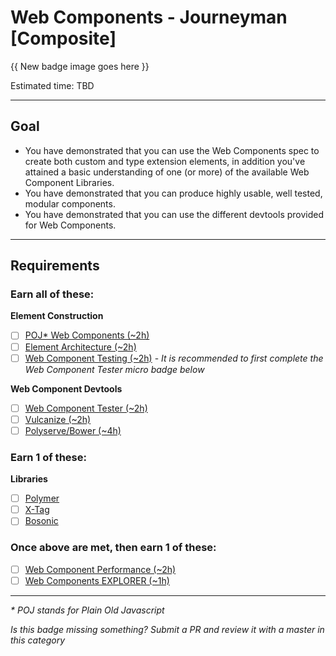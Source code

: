 # Web Components - Journeyman [Composite]

{{ New badge image goes here }}
<!-- TODO: design new V2 HTML badge before this releases -->

Estimated time: TBD

-----


## Goal
- You have demonstrated that you can use the Web Components spec to create both custom and type extension elements, in addition you've attained a basic understanding of one (or more) of the available Web Component Libraries.
- You have demonstrated that you can produce highly usable, well tested, modular components.
- You have demonstrated that you can use the different devtools provided for Web Components.


-----


## Requirements

### Earn all of these:

**Element Construction**

- [ ] [POJ* Web Components (~2h)](_micro_POJ_webcomponents.md)
- [ ] [Element Architecture (~2h)](_micro_element_architecture.md)
- [ ] [Web Component Testing (~2h)](_micro_element_testing.md) - _It is recommended to first complete the Web Component Tester micro badge below_

**Web Component Devtools**

- [ ] [Web Component Tester (~2h)](_micro_web_component_tester.md)
- [ ] [Vulcanize (~2h)](_micro_vulzanice.md)
- [ ] [Polyserve/Bower (~4h)](_micro_polyserve_bower.md)

### Earn 1 of these:

**Libraries**

- [ ] [Polymer](_micro_polymer.md)
- [ ] [X-Tag](_micro_x-tag.md)
- [ ] [Bosonic](_micro_bosonic.md)

### Once above are met, then earn 1 of these:
- [ ] [Web Component Performance (~2h)](_micro_web_component_perf.md)
- [ ] [Web Components EXPLORER (~1h)](_micro_EXPLORER.md)

-----

_* POJ stands for Plain Old Javascript_

*Is this badge missing something? Submit a PR and review it with a master in this category*
